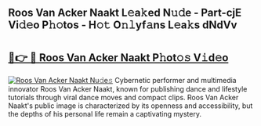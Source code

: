 ## Roos Van Acker Naakt L𝚎a𝚔ed N𝚞𝚍e - Part-cjE Vi𝚍𝚎o P𝚑𝚘tos - H𝚘𝚝 O𝚗𝚕yf𝚊ns L𝚎a𝚔s dNdVv

# <h2><a href="http://kf6yj7.oniu.top/?m=Roos+Van+Acker+Naakt">🔗👉 🔴 Roos Van Acker Naakt P𝚑ot𝚘𝚜 V𝚒d𝚎o</a></h2>

[![Roos Van Acker Naakt Nu𝚍e𝚜](https://i.imgur.com/0qMVB7G.gif)](http://kf6yj7.oniu.top/?m=Roos+Van+Acker+Naakt)
Cybernetic performer and multimedia innovator Roos Van Acker Naakt, known for publishing dance and lifestyle tutorials through viral dance moves and compact clips. Roos Van Acker Naakt's public image is characterized by its openness and accessibility, but the depths of his personal life remain a captivating mystery.  
